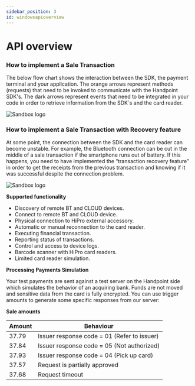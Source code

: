 ```yaml
---
sidebar_position: 3
id: windowsapioverview
---
```


# API overview

### How to implement a Sale Transaction

The below flow chart shows the interaction between the SDK, the payment terminal and your application. The orange arrows represent methods (requests) that need to be invoked to communicate with the Handpoint SDK's. The dark arrows represent events that need to be integrated in your code in order to retrieve information from the SDK´s and the card reader.

![Sandbox logo](/img/SaleTransaction.png)

### How to implement a Sale Transaction with Recovery feature

At some point, the connection between the SDK and the card reader can become unstable. For example, the Bluetooth connection can be cut in the middle of a sale transaction if the smartphone runs out of battery. If this happens, you need to have implemented the “transaction recovery feature” in order to get the receipts from the previous transaction and knowing if it was successful despite the connection problem.

![Sandbox logo](/img/SaleTransactionRecovery.png)

**Supported functionality**
- Discovery of remote BT and CLOUD devices.
- Connect to remote BT and CLOUD device.
- Physical connection to HiPro external accessory.
- Automatic or manual reconnection to the card reader.
- Executing financial transaction.
- Reporting status of transactions.
- Control and access to device logs.
- Barcode scanner with HiPro card readers.
- Limited card reader simulation.

**Processing Payments Simulation**

Your test payments are sent against a test server on the Handpoint side which simulates the behavior of an acquiring bank. Funds are not moved and sensitive data from the card is fully encrypted. You can use trigger amounts to generate some specific responses from our server:

**Sale amounts**

| Amount      | Behaviour |
| ----------- | ----------- |
| 37.79      | Issuer response code = 01 (Refer to issuer)       |
| 37.84      | Issuer response code = 05 (Not authorized)        |
| 37.93      | Issuer response code = 04 (Pick up card)       |
| 37.57      | Request is partially approved        |
| 37.68      | Request timeout       |
